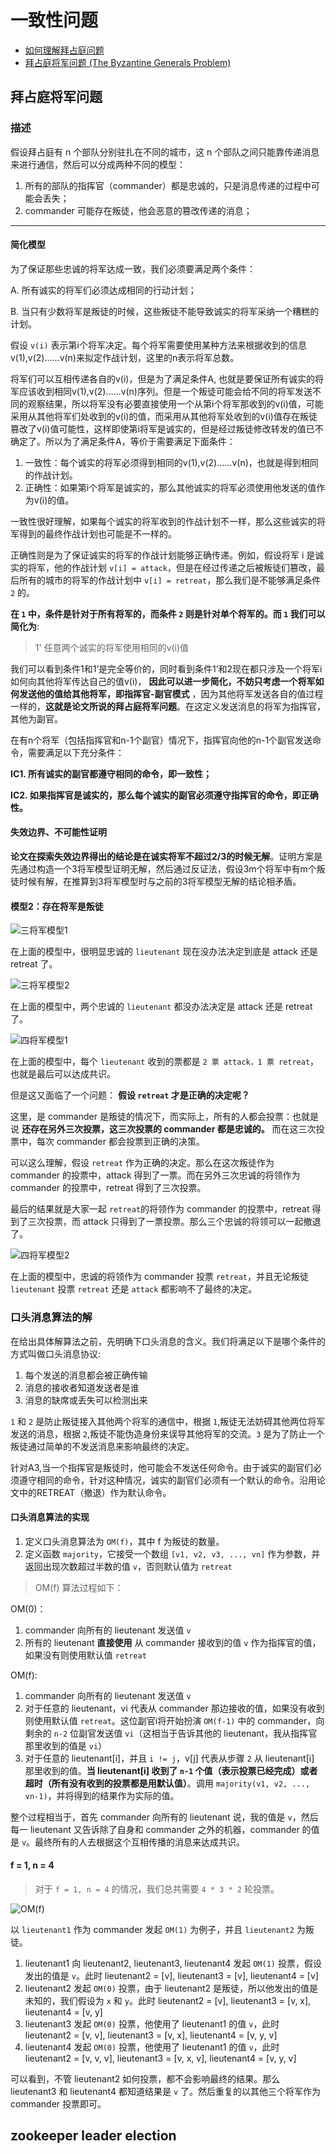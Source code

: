 # 一致性问题

- [如何理解拜占庭问题](https://www.zhihu.com/question/23167269)
- [拜占庭将军问题 (The Byzantine Generals Problem)](https://zhuanlan.zhihu.com/p/107439021)

## 拜占庭将军问题

### 描述

假设拜占庭有 n 个部队分别驻扎在不同的城市，这 n 个部队之间只能靠传递消息来进行通信，然后可以分成两种不同的模型：

1. 所有的部队的指挥官（commander）都是忠诚的，只是消息传递的过程中可能会丢失；
2. commander 可能存在叛徒，他会恶意的篡改传递的消息；

---

#### 简化模型

为了保证那些忠诚的将军达成一致，我们必须要满足两个条件：

A. 所有诚实的将军们必须达成相同的行动计划；

B. 当只有少数将军是叛徒的时候，这些叛徒不能导致诚实的将军采纳一个糟糕的计划。

假设 `v(i)` 表示第i个将军决定。每个将军需要使用某种方法来根据收到的信息v(1),v(2)……v(n)来拟定作战计划，这里的n表示将军总数。

将军们可以互相传递各自的v(i)，但是为了满足条件A, 也就是要保证所有诚实的将军应该收到相同v(1),v(2)……v(n)序列。但是一个叛徒可能会给不同的将军发送不同的观察结果，所以将军没有必要直接使用一个从第i个将军那收到的v(i)值，可能采用从其他将军们处收到的v(i)的值，而采用从其他将军处收到的v(i)值存在叛徒篡改了v(i)值可能性，这样即使第i将军是诚实的，但是经过叛徒修改转发的值已不确定了。所以为了满足条件A，等价于需要满足下面条件：

1. 一致性：每个诚实的将军必须得到相同的v(1),v(2)……v(n)，也就是得到相同的作战计划。
2. 正确性：如果第i个将军是诚实的，那么其他诚实的将军必须使用他发送的值作为v(i)的值。

一致性很好理解，如果每个诚实的将军收到的作战计划不一样，那么这些诚实的将军得到的最终作战计划也可能是不一样的。

正确性则是为了保证诚实的将军的作战计划能够正确传递。例如，假设将军 i 是诚实的将军，他的作战计划 `v[i] = attack`，但是在经过传递之后被叛徒们篡改，最后所有的城市的将军的作战计划中 `v[i] = retreat`，那么我们是不能够满足条件 `2` 的。

**在 `1` 中，条件是针对于所有将军的，而条件 `2` 则是针对单个将军的。而 `1` 我们可以简化为**:

>1' 任意两个诚实的将军使用相同的v(i)值

我们可以看到条件1和1’是完全等价的，同时看到条件1’和2现在都只涉及一个将军i如何向其他将军传达自己的值v(i)， **因此可以进一步简化，不妨只考虑一个将军如何发送他的值给其他将军，即指挥官-副官模式** ，因为其他将军发送各自的值过程一样的，**这就是论文所说的拜占庭将军问题**。在这定义发送消息的将军为指挥官，其他为副官。

在有n个将军（包括指挥官和n-1个副官）情况下，指挥官向他的n-1个副官发送命令，需要满足以下充分条件：

**IC1. 所有诚实的副官都遵守相同的命令，即一致性；**

**IC2. 如果指挥官是诚实的，那么每个诚实的副官必须遵守指挥官的命令，即正确性。**

#### 失效边界、不可能性证明

**论文在探索失效边界得出的结论是在诚实将军不超过2/3的时候无解**。证明方案是先通过构造一个3将军模型证明无解，然后通过反证法，假设3m个将军中有m个叛徒时候有解，在推算到3将军模型时与之前的3将军模型无解的结论相矛盾。

#### 模型2：存在将军是叛徒

![三将军模型1](./三将军模型1.png)

在上面的模型中，很明显忠诚的 `lieutenant` 现在没办法决定到底是 attack 还是 retreat 了。


![三将军模型2](./三将军模型2.png)

在上面的模型中，两个忠诚的 `lieutenant` 都没办法决定是 attack 还是 retreat 了。


![四将军模型1](./四将军模型1.png)

在上面的模型中，每个 `lieutenant` 收到的票都是 `2 票 attack，1 票 retreat`，也就是最后可以达成共识。

但是这又面临了一个问题： **假设 `retreat` 才是正确的决定呢？**

这里，是 commander 是叛徒的情况下，而实际上，所有的人都会投票：也就是说 **还存在另外三次投票，这三次投票的 commander 都是忠诚的。** 而在这三次投票中，每次 commander 都会投票到正确的决策。

可以这么理解，假设 `retreat` 作为正确的决定。那么在这次叛徒作为 commander 的投票中，attack 得到了一票。而在另外三次忠诚的将领作为 commander 的投票中，retreat 得到了三次投票。

最后的结果就是大家一起 `retreat`的将领作为 commander 的投票中，retreat 得到了三次投票，而 attack 只得到了一票投票。那么三个忠诚的将领可以一起撤退了。

![四将军模型2](./四将军模型2.png)

在上面的模型中，忠诚的将领作为 commander 投票 `retreat`，并且无论叛徒 `lieutenant` 投票 `retreat` 还是 `attack` 都影响不了最终的决定。

### 口头消息算法的解

在给出具体解算法之前，先明确下口头消息的含义。我们将满足以下是哪个条件的方式叫做口头消息协议:

1. 每个发送的消息都会被正确传输
2. 消息的接收者知道发送者是谁
3. 消息的缺席或丢失可以检测出来

`1` 和 `2` 是防止叛徒接入其他两个将军的通信中，根据 `1`,叛徒无法妨碍其他两位将军发送的消息，根据 `2`,叛徒不能伪造身份来误导其他将军的交流。`3` 是为了防止一个叛徒通过简单的不发送消息来影响最终的决定。

针对A3,当一个指挥官是叛徒时，他可能会不发送任何命令。由于诚实的副官们必须遵守相同的命令，针对这种情况，诚实的副官们必须有一个默认的命令。沿用论文中的RETREAT（撤退）作为默认命令。

#### 口头消息算法的实现

1. 定义口头消息算法为 `OM(f)`，其中 f 为叛徒的数量。
2. 定义函数 `majority`，它接受一个数组 `[v1, v2, v3, ..., vn]` 作为参数，并返回出现次数超过半数的值 `v`，否则默认值为 `retreat`

>OM(f) 算法过程如下：

OM(0)：

1. commander 向所有的 lieutenant 发送值 `v`
2. 所有的 lieutenant **直接使用** 从 commander 接收到的值 `v` 作为指挥官的值，如果没有则使用默认值 `retreat`

OM(f):

1. commander 向所有的 lieutenant 发送值 `v`
2. 对于任意的 lieutenant，vi 代表从 commander 那边接收的值，如果没有收到则使用默认值 `retreat`。这位副官i将开始扮演 `OM(f-1)` 中的 commander，向剩余的 `n-2` 位副官发送值 `vi`（这相当于告诉其他的 lieutenant，我从指挥官那里收到的值是 `vi`）
3. 对于任意的 lieutenant[i]，并且 `i != j`，v[j] 代表从步骤 `2` 从 lieutenant[i] 那里收到的值。**当 lieutenant[i] 收到了 `n-1` 个值（表示投票已经完成）或者超时（所有没有收到的投票都是用默认值）**。调用 `majority(v1, v2, ..., vn-1)`，并将得到的结果作为实际的值。

整个过程相当于，首先 commander 向所有的 lieutenant 说，我的值是 `v`，然后每一 lieutenant 又告诉除了自身和 commander 之外的机器，commander 的值是 `v`。最终所有的人去根据这个互相传播的消息来达成共识。

#### f = 1, n = 4

>对于 `f = 1, n = 4` 的情况，我们总共需要 `4 * 3 * 2` 轮投票。

![OM(f)](./OM(f).png)

以 `lieutenant1` 作为 commander 发起 `OM(1)` 为例子，并且 `lieutenant2` 为叛徒。

1. lieutenant1 向 lieutenant2, lieutenant3, lieutenant4 发起 `OM(1)` 投票，假设发出的值是 `v`。此时 lieutenant2 = [v], lieutenant3 = [v], lieutenant4 = [v]
2. lieutenant2 发起 `OM(0)` 投票，由于 lieutenant2 是叛徒，所以他发出的值是未知的，我们假设为 `x` 和 `y`。此时 lieutenant2 = [v], lieutenant3 = [v, x], lieutenant4 = [v, y]
3. lieutenant3 发起 `OM(0)` 投票，他使用了 lieutenant1 的值 `v`，此时 lieutenant2 = [v, v], lieutenant3 = [v, x], lieutenant4 = [v, y, v]
4. lieutenant4 发起 `OM(0)` 投票，他使用了 lieutenant1 的值 `v`，此时 lieutenant2 = [v, v, v], lieutenant3 = [v, x, v], lieutenant4 = [v, y, v]

可以看到，不管 lieutenant2 如何投票，都不会影响最终的结果。那么 lieutenant3 和 lieutenant4 都知道结果是 `v` 了。然后重复的以其他三个将军作为 commander 投票即可。

## zookeeper leader election
